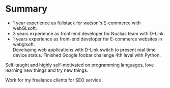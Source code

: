 # Summary
- 1 year experience as fullstack for watson's E-commerce with webGLsoft.   
- 3 years experience as front-end developer for Nuclias team with D-Link.  
- 1 years experience as front-end developer for E-commerce websites in webglsoft.  
Developing web applications with D-Link switch to present real time device status.
Finished Google foobar challenge 4th level with Python.  
  
Self-taught and highly self-motivated on programming languages, love learning new things and try new things.  
  
Work for my freelance clients for SEO service .  
